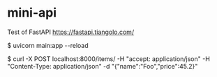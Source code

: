 # mini-api

Test of FastAPI https://fastapi.tiangolo.com/

$ uvicorn main:app --reload

$ curl -X POST localhost:8000/items/ -H  "accept: application/json" -H  "Content-Type: application/json" -d "{\"name\":\"Foo\",\"price\":45.2}"